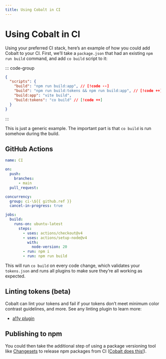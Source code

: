 ```yaml
---
title: Using Cobalt in CI
---
```


# Using Cobalt in CI

Using your preferred CI stack, here’s an example of how you could add Cobalt to your CI. First, we’ll take a `package.json` that had an existing `npm run build` command, and add `co build` script to it:

::: code-group

```json [package.json]
{
  "scripts": {
    "build": "npm run build:app", // [!code --]
    "build": "npm run build:tokens && npm run build:app", // [!code ++]
    "build:app": "vite build",
    "build:tokens": "co build" // [!code ++]
  }
}
```

:::

This is just a generic example. The important part is that `co build` is run somehow during the build.

## GitHub Actions

```yaml
name: CI

on:
  push:
    branches:
      - main
  pull_request:

concurrency:
  group: ci-\${{ github.ref }}
  cancel-in-progress: true

jobs:
  build:
    runs-on: ubuntu-latest
      steps:
        - uses: actions/checkout@v4
        - uses: actions/setup-node@v4
          with:
            node-version: 20
        - run: npm i
        - run: npm run build
```

This will run `co build` on every code change, which validates your `tokens.json` and runs all plugins to make sure they’re all working as expected.

## Linting tokens (beta)

Cobalt can lint your tokens and fail if your tokens don’t meet minimum color contrast guidelines, and more. See any linting plugin to learn more:

- [a11y plugin](/integrations/a11y)

## Publishing to npm

You could then take the additional step of using a package versioning tool like [Changesets](https://github.com/changesets/changesets) to release npm packages from CI ([Cobalt does this!](https://github.com/terrazzoapp/terrazzo/blob/1lx/.github/workflows/release.yml)).
